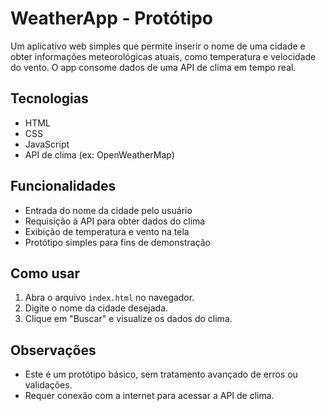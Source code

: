 # WeatherApp - Protótipo

Um aplicativo web simples que permite inserir o nome de uma cidade e obter informações meteorológicas atuais, como temperatura e velocidade do vento. O app consome dados de uma API de clima em tempo real.  

## Tecnologias

- HTML  
- CSS  
- JavaScript  
- API de clima (ex: OpenWeatherMap)

## Funcionalidades

- Entrada do nome da cidade pelo usuário  
- Requisição à API para obter dados do clima  
- Exibição de temperatura e vento na tela  
- Protótipo simples para fins de demonstração  

## Como usar

1. Abra o arquivo `index.html` no navegador.  
2. Digite o nome da cidade desejada.  
3. Clique em "Buscar" e visualize os dados do clima.  

## Observações

- Este é um protótipo básico, sem tratamento avançado de erros ou validações.  
- Requer conexão com a internet para acessar a API de clima.

